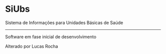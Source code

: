 # SiUbs
Sistema de Informações para Unidades Básicas de Saúde

---
Software em fase inicial de desenvolvimento

Alterado por Lucas Rocha
